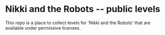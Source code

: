 # Nikki and the Robots -- public levels

This repo is a place to collect levels for 'Nikki and the Robots' that are available under permissive licenses.
